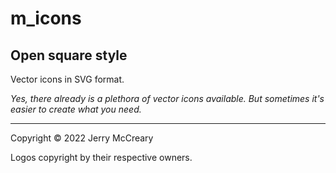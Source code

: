 # m_icons
## Open square style

Vector icons in SVG format.

_Yes, there already is a plethora of vector icons available. 
But sometimes it's easier to create what you need._

----

Copyright &copy; 2022 Jerry McCreary

Logos copyright by their respective owners.

